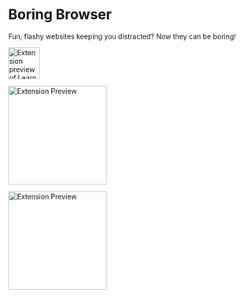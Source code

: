# Boring Browser
Fun, flashy websites keeping you distracted? Now they can be boring!

<img
  src="https://github.com/CoryDerGrosse/Boring-Browser/blob/main/marketing/icon.png"
  alt="Extension preview of Learn page"
  style="width: 64px">
  
<img
  src="https://github.com/CoryDerGrosse/Boring-Browser/blob/main/marketing/screenshot_1.png"
  alt="Extension Preview"
  style="width: 200px">
  
<img
  src="https://github.com/CoryDerGrosse/Boring-Browser/blob/main/marketing/screenshot_0.png"
  alt="Extension Preview"
  style="width: 200px">